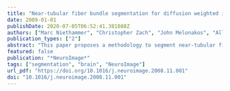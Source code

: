 ```yaml
---
title: "Near-tubular fiber bundle segmentation for diffusion weighted imaging: Segmentation through frame reorientation"
date: 2009-01-01
publishDate: 2020-07-05T06:52:41.381088Z
authors: ["Marc Niethammer", "Christopher Zach", "John Melonakos", "Allen R. Tannenbaum"]
publication_types: ["2"]
abstract: "This paper proposes a methodology to segment near-tubular fiber bundles from diffusion weighted magnetic resonance images (DW-MRI). Segmentation is simplified by locally reorienting diffusion information based on large-scale fiber bundle geometry. Segmentation is achieved through simple global statistical modeling of diffusion orientation. Utilizing a modification of a recent segmentation approach by Bresson et al. allows for a convex optimization formulation of the segmentation problem, combining orientation statistics and spatial regularization. The approach compares favorably with segmentation by full-brain streamline tractography."
featured: false
publication: "*NeuroImage*"
tags: ["segmentation", "brain", "NeuroImage"]
url_pdf: "https://doi.org/10.1016/j.neuroimage.2008.11.001"
doi: "10.1016/j.neuroimage.2008.11.001"
---
```


